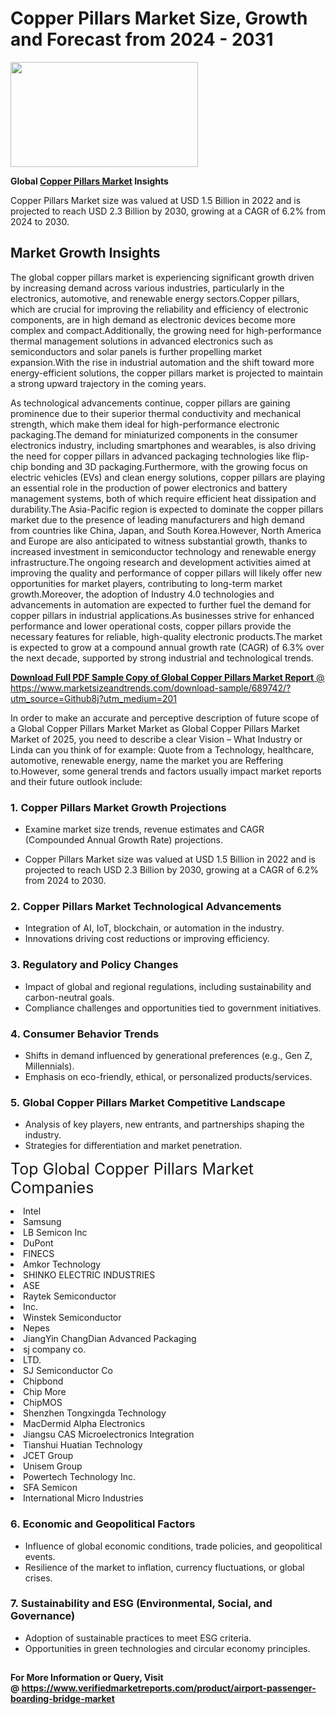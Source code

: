 <H1>Copper Pillars Market Size, Growth and Forecast from 2024 - 2031</H1><img class="aligncenter size-medium wp-image-584254" src="https://thirdeyenews.in/wp-content/uploads/2024/09/Global-Market-Research-300x168.jpeg" alt="" width="300" height="168" /><p><strong>Global&nbsp;<a href="https://www.marketsizeandtrends.com/download-sample/689742/?utm_source=Github8j?utm_medium=201">Copper Pillars Market</a> Insights</strong></p><p>Copper Pillars Market size was valued at USD 1.5 Billion in 2022 and is projected to reach USD 2.3 Billion by 2030, growing at a CAGR of 6.2% from 2024 to 2030.</p><p><h2>Market Growth Insights</h2> <p>The global copper pillars market is experiencing significant growth driven by increasing demand across various industries, particularly in the electronics, automotive, and renewable energy sectors.Copper pillars, which are crucial for improving the reliability and efficiency of electronic components, are in high demand as electronic devices become more complex and compact.Additionally, the growing need for high-performance thermal management solutions in advanced electronics such as semiconductors and solar panels is further propelling market expansion.With the rise in industrial automation and the shift toward more energy-efficient solutions, the copper pillars market is projected to maintain a strong upward trajectory in the coming years.</p> <p><a href="your-link-to-sample-download"></a></p> <p>As technological advancements continue, copper pillars are gaining prominence due to their superior thermal conductivity and mechanical strength, which make them ideal for high-performance electronic packaging.The demand for miniaturized components in the consumer electronics industry, including smartphones and wearables, is also driving the need for copper pillars in advanced packaging technologies like flip-chip bonding and 3D packaging.Furthermore, with the growing focus on electric vehicles (EVs) and clean energy solutions, copper pillars are playing an essential role in the production of power electronics and battery management systems, both of which require efficient heat dissipation and durability.The Asia-Pacific region is expected to dominate the copper pillars market due to the presence of leading manufacturers and high demand from countries like China, Japan, and South Korea.However, North America and Europe are also anticipated to witness substantial growth, thanks to increased investment in semiconductor technology and renewable energy infrastructure.The ongoing research and development activities aimed at improving the quality and performance of copper pillars will likely offer new opportunities for market players, contributing to long-term market growth.Moreover, the adoption of Industry 4.0 technologies and advancements in automation are expected to further fuel the demand for copper pillars in industrial applications.As businesses strive for enhanced performance and lower operational costs, copper pillars provide the necessary features for reliable, high-quality electronic products.The market is expected to grow at a compound annual growth rate (CAGR) of 6.3% over the next decade, supported by strong industrial and technological trends.</p> <p><a href="your-link-to-additional-details"></p><p><span class=""><strong>Download Full PDF Sample Copy of Global Copper Pillars Market Report</strong> @ <a href="https://www.marketsizeandtrends.com/download-sample/689742/?utm_source=Github8j?utm_medium=201" target="_blank">https://www.marketsizeandtrends.com/download-sample/689742/?utm_source=Github8j?utm_medium=201</a></span></p><p>In order to make an accurate and perceptive description of future scope of a Global&nbsp;Copper Pillars Market Market as Global&nbsp;Copper Pillars Market Market of 2025, you need to describe a clear Vision &ndash; What Industry or Linda can you think of for example: Quote from a Technology, healthcare, automotive, renewable energy, name the market you are Reffering to.However, some general trends and factors usually impact market reports and their future outlook include:</p><h3>1.&nbsp;<strong>Copper Pillars Market Growth Projections</strong></h3><ul><li>Examine market size trends, revenue estimates and CAGR (Compounded Annual Growth Rate) projections.</li><li><p>Copper Pillars Market size was valued at USD 1.5 Billion in 2022 and is projected to reach USD 2.3 Billion by 2030, growing at a CAGR of 6.2% from 2024 to 2030.</p></li></ul><h3>2.&nbsp;<strong>Copper Pillars Market Technological Advancements</strong></h3><ul><li>Integration of AI, IoT, blockchain, or automation in the industry.</li><li>Innovations driving cost reductions or improving efficiency.</li></ul><h3>3.&nbsp;<strong>Regulatory and Policy Changes</strong></h3><ul><li>Impact of global and regional regulations, including sustainability and carbon-neutral goals.</li><li>Compliance challenges and opportunities tied to government initiatives.</li></ul><h3>4.&nbsp;<strong>Consumer Behavior Trends</strong></h3><ul><li>Shifts in demand influenced by generational preferences (e.g., Gen Z, Millennials).</li><li>Emphasis on eco-friendly, ethical, or personalized products/services.</li></ul><h3>5.&nbsp;<strong>Global Copper Pillars Market Competitive Landscape</strong></h3><ul><li>Analysis of key players, new entrants, and partnerships shaping the industry.</li><li>Strategies for differentiation and market penetration.</li></ul><p data-pm-slice="1 1 []"><span style="color: inherit; font-family: inherit; font-size: 25px;">Top Global Copper Pillars Market Companies</span></p><div class="" data-test-id=""><p><li>Intel</li><li> Samsung</li><li> LB Semicon Inc</li><li> DuPont</li><li> FINECS</li><li> Amkor Technology</li><li> SHINKO ELECTRIC INDUSTRIES</li><li> ASE</li><li> Raytek Semiconductor</li><li>Inc.</li><li> Winstek Semiconductor</li><li> Nepes</li><li> JiangYin ChangDian Advanced Packaging</li><li> sj company co.</li><li> LTD.</li><li> SJ Semiconductor Co</li><li> Chipbond</li><li> Chip More</li><li> ChipMOS</li><li> Shenzhen Tongxingda Technology</li><li> MacDermid Alpha Electronics</li><li> Jiangsu CAS Microelectronics Integration</li><li> Tianshui Huatian Technology</li><li> JCET Group</li><li> Unisem Group</li><li> Powertech Technology Inc.</li><li> SFA Semicon</li><li> International Micro Industries</li></p></div><h3>6.&nbsp;<strong>Economic and Geopolitical Factors</strong></h3><ul><li>Influence of global economic conditions, trade policies, and geopolitical events.</li><li>Resilience of the market to inflation, currency fluctuations, or global crises.</li></ul><h3>7.&nbsp;<strong>Sustainability and ESG (Environmental, Social, and Governance)</strong></h3><ul><li>Adoption of sustainable practices to meet ESG criteria.</li><li>Opportunities in green technologies and circular economy principles.</li></ul><h2><strong style="font-size: 14px;">For More Information or Query, Visit @&nbsp;</strong><a style="background-color: #ffffff; font-size: 14px;" href="https://www.marketsizeandtrends.com/report/copper-pillars-market/" target="_blank">https://www.verifiedmarketreports.com/product/airport-passenger-boarding-bridge-market</a></h2>